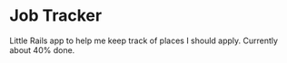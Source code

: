 # Job Tracker

Little Rails app to help me keep track of places I should apply. Currently about
40% done. 

